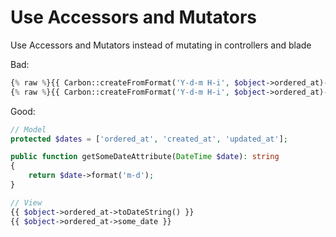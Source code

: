 # Use Accessors and Mutators

Use Accessors and Mutators instead of mutating in controllers and blade

Bad:

```php
{% raw %}{{ Carbon::createFromFormat('Y-d-m H-i', $object->ordered_at)->toDateString() }}{% endraw %}
{% raw %}{{ Carbon::createFromFormat('Y-d-m H-i', $object->ordered_at)->format('m-d') }}{% endraw %}
```

Good:

```php
// Model
protected $dates = ['ordered_at', 'created_at', 'updated_at'];

public function getSomeDateAttribute(DateTime $date): string
{
    return $date->format('m-d');
}

// View
{{ $object->ordered_at->toDateString() }}
{{ $object->ordered_at->some_date }}
```
